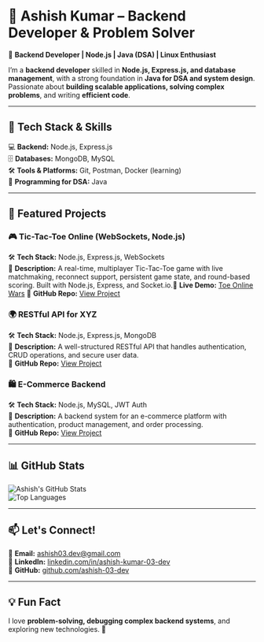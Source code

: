 # 📌 Ashish Kumar – Backend Developer & Problem Solver  
🚀 **Backend Developer | Node.js | Java (DSA) | Linux Enthusiast**  

I’m a **backend developer** skilled in **Node.js, Express.js, and database management**, with a strong foundation in **Java for DSA and system design**. Passionate about **building scalable applications, solving complex problems**, and writing **efficient code**.  

---

## 🔹 Tech Stack & Skills  
💻 **Backend:** Node.js, Express.js  
🗄️ **Databases:** MongoDB, MySQL  
🛠️ **Tools & Platforms:** Git, Postman, Docker (learning)  
📌 **Programming for DSA:** Java  

---

## 📂 Featured Projects  

### 🎮 Tic-Tac-Toe Online (WebSockets, Node.js)  
🛠️ **Tech Stack:** Node.js, Express.js, WebSockets  
📜 **Description:** A real-time, multiplayer Tic-Tac-Toe game with live matchmaking, reconnect support, persistent game state, and round-based scoring. Built with Node.js, Express, and Socket.io.🚀 **Live Demo:** [Toe Online Wars](https://toe-online-wars.vercel.app)
🔗 **GitHub Repo:** [View Project](https://github.com/ashish-03-dev/tic-tac-toe-online)  

### 🌍 RESTful API for XYZ  
🛠️ **Tech Stack:** Node.js, Express.js, MongoDB  
📜 **Description:** A well-structured RESTful API that handles authentication, CRUD operations, and secure user data.  
🔗 **GitHub Repo:** [View Project](#)  

### 🛍️ E-Commerce Backend  
🛠️ **Tech Stack:** Node.js, MySQL, JWT Auth  
📜 **Description:** A backend system for an e-commerce platform with authentication, product management, and order processing.  
🔗 **GitHub Repo:** [View Project](#)  

---

## 📊 GitHub Stats  
![Ashish's GitHub Stats](https://github-readme-stats.vercel.app/api?username=ashish-03-dev&show_icons=true&theme=tokyonight)  
![Top Languages](https://github-readme-stats.vercel.app/api/top-langs/?username=ashish-03-dev&layout=compact&theme=tokyonight)  

---

## 📫 Let's Connect!  
📧 **Email:** [ashish03.dev@gmail.com](mailto:ashish03.dev@gmail.com)  
💼 **LinkedIn:** [linkedin.com/in/ashish-kumar-03-dev](https://www.linkedin.com/in/ashish-kumar-03-dev)  
🐙 **GitHub:** [github.com/ashish-03-dev](https://github.com/ashish-03-dev)  

---

## 💡 Fun Fact  
I love **problem-solving, debugging complex backend systems**, and exploring new technologies. 🚀  
